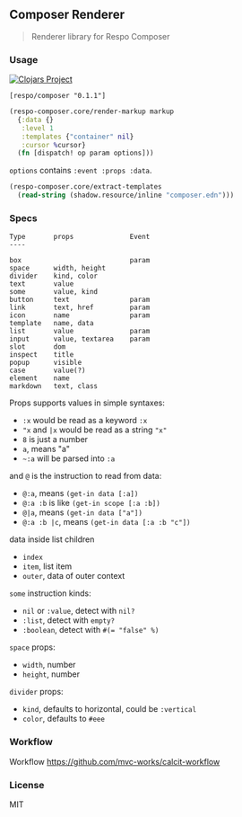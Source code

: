 
Composer Renderer
----

> Renderer library for Respo Composer

### Usage

[![Clojars Project](https://img.shields.io/clojars/v/respo/composer.svg)](https://clojars.org/respo/composer)

```edn
[respo/composer "0.1.1"]
```

```clojure
(respo-composer.core/render-markup markup
  {:data {}
   :level 1
   :templates {"container" nil}
   :cursor %cursor}
  (fn [dispatch! op param options]))
```

`options` contains `:event :props :data`.

```clojure
(respo-composer.core/extract-templates
  (read-string (shadow.resource/inline "composer.edn")))
```

### Specs

```
Type       props              Event
----

box                           param
space      width, height
divider    kind, color
text       value
some       value, kind
button     text               param
link       text, href         param
icon       name               param
template   name, data
list       value              param
input      value, textarea    param
slot       dom
inspect    title
popup      visible
case       value(?)
element    name
markdown   text, class
```

Props supports values in simple syntaxes:

* `:x` would be read as a keyword `:x`
* `"x` and `|x` would be read as a string `"x"`
* `8` is just a number
* `a`, means "a"
* `~:a` will be parsed into `:a`

and `@` is the instruction to read from data:

* `@:a`, means `(get-in data [:a])`
* `@:a :b` is like `(get-in scope [:a :b])`
* `@|a`, means `(get-in data ["a"])`
* `@:a :b |c`, means `(get-in data [:a :b "c"])`

data inside list children

* `index`
* `item`, list item
* `outer`, data of outer context

`some` instruction kinds:

* `nil` or `:value`, detect with `nil?`
* `:list`, detect with `empty?`
* `:boolean`, detect with `#(= "false" %)`

`space` props:

* `width`, number
* `height`, number

`divider` props:

* `kind`, defaults to horizontal, could be `:vertical`
* `color`, defaults to `#eee`

### Workflow

Workflow https://github.com/mvc-works/calcit-workflow

### License

MIT
